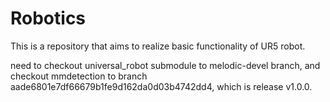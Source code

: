 # Robotics
This is a repository that aims to realize basic functionality of UR5 robot. 

need to checkout universal_robot submodule to melodic-devel branch, and checkout mmdetection to branch aade6801e7df66679b1fe9d162da0d03b4742dd4, which is release v1.0.0.  



